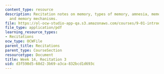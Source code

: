 ```yaml
---
content_type: resource
description: Recitation notes on memory, types of memory, amnesia, memory storage,
  and memory mechanisms.
file: https://ol-ocw-studio-app-qa.s3.amazonaws.com/courses/9-01-introduction-to-neuroscience-fall-2007/d3f598d568d23b69a3ca832bcd1d693c_wk14_hand120507.pdf
file_type: application/pdf
learning_resource_types:
- Recitations
ocw_type: OCWFile
parent_title: Recitations
parent_type: CourseSection
resourcetype: Document
title: Week 14, Recitation 3
uid: d3f598d5-68d2-3b69-a3ca-832bcd1d693c
---
```

